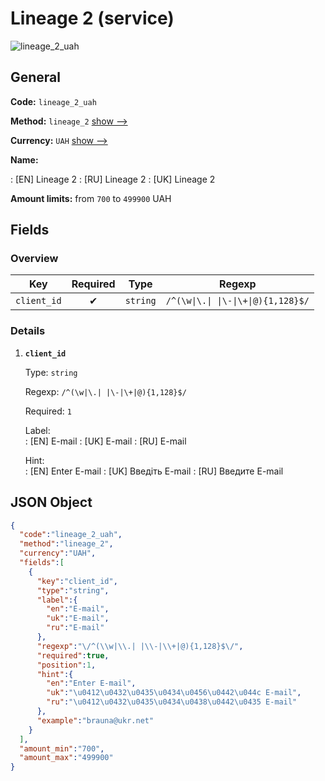 
# Lineage 2 (service) 
![lineage_2_uah](https://static.openfintech.io/payout_methods/lineage_2_uah/logo.svg?w=400&c=v0.59.26#w24)  

## General 
 
**Code:** `lineage_2_uah` 
 
**Method:** `lineage_2` [show -->](/payout-methods/lineage_2/) 
 
**Currency:** `UAH` [show -->](/currencies/UAH/) 
 
**Name:** 
 
:	[EN] Lineage 2 
:	[RU] Lineage 2 
:	[UK] Lineage 2 
 
**Amount limits:** from `700` to `499900` UAH 

## Fields 

### Overview 

|Key|Required|Type|Regexp| 
|:---:|:---:|:---:|:---:| 
|`client_id`|✔|`string`|`/^(\w\|\.\| \|\-\|\+\|@){1,128}$/`| 
 

### Details 
 
1. **`client_id`** 
 
	Type: `string` 
 
	Regexp: `/^(\w|\.| |\-|\+|@){1,128}$/` 
 
	Required: `1` 
 
	Label:  
	: [EN] E-mail 
	: [UK] E-mail 
	: [RU] E-mail 
 
	Hint:  
	: [EN] Enter E-mail 
	: [UK] Введіть E-mail 
	: [RU] Введите E-mail 
 

## JSON Object 

```json
{
  "code":"lineage_2_uah",
  "method":"lineage_2",
  "currency":"UAH",
  "fields":[
    {
      "key":"client_id",
      "type":"string",
      "label":{
        "en":"E-mail",
        "uk":"E-mail",
        "ru":"E-mail"
      },
      "regexp":"\/^(\\w|\\.| |\\-|\\+|@){1,128}$\/",
      "required":true,
      "position":1,
      "hint":{
        "en":"Enter E-mail",
        "uk":"\u0412\u0432\u0435\u0434\u0456\u0442\u044c E-mail",
        "ru":"\u0412\u0432\u0435\u0434\u0438\u0442\u0435 E-mail"
      },
      "example":"brauna@ukr.net"
    }
  ],
  "amount_min":"700",
  "amount_max":"499900"
}
```  
